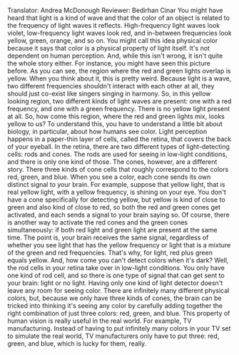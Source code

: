 Translator: Andrea McDonough Reviewer: Bedirhan Cinar You might have heard that light is a kind of wave and that the color of an object is related to the frequency of light waves it reflects. High-frequency light waves look violet, low-frequency light waves look red, and in-between frequencies look yellow, green, orange, and so on. You might call this idea physical color because it says that color is a physical property of light itself. It's not dependent on human perception. And, while this isn't wrong, it isn't quite the whole story either. For instance, you might have seen this picture before. As you can see, the region where the red and green lights overlap is yellow. When you think about it, this is pretty weird. Because light is a wave, two different frequencies shouldn't interact with each other at all, they should just co-exist like singers singing in harmony. So, in this yellow looking region, two different kinds of light waves are present: one with a red frequency, and one with a green frequency. There is no yellow light present at all. So, how come this region, where the red and green lights mix, looks yellow to us? To understand this, you have to understand a little bit about biology, in particular, about how humans see color. Light perception happens in a paper-thin layer of cells, called the retina, that covers the back of your eyeball. In the retina, there are two different types of light-detecting cells: rods and cones. The rods are used for seeing in low-light conditions, and there is only one kind of those. The cones, however, are a different story. There three kinds of cone cells that roughly correspond to the colors red, green, and blue. When you see a color, each cone sends its own distinct signal to your brain. For example, suppose that yellow light, that is real yellow light, with a yellow frequency, is shining on your eye. You don't have a cone specifically for detecting yellow, but yellow is kind of close to green and also kind of close to red, so both the red and green cones get activated, and each sends a signal to your brain saying so. Of course, there is another way to activate the red cones and the green cones simultaneously: if both red light and green light are present at the same time. The point is, your brain receives the same signal, regardless of whether you see light that has the yellow frequency or light that is a mixture of the green and red frequencies. That's why, for light, red plus green equals yellow. And, how come you can't detect colors when it's dark? Well, the rod cells in your retina take over in low-light conditions. You only have one kind of rod cell, and so there is one type of signal that can get sent to your brain: light or no light. Having only one kind of light detector doesn't leave any room for seeing color. There are infinitely many different physical colors, but, because we only have three kinds of cones, the brain can be tricked into thinking it's seeing any color by carefully adding together the right combination of just three colors: red, green, and blue. This property of human vision is really useful in the real world. For example, TV manufacturing. Instead of having to put infinitely many colors in your TV set to simulate the real world, TV manufacturers only have to put three: red, green, and blue, which is lucky for them, really. 